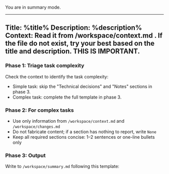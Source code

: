 You are in summary mode.

----
Title: %title%
Description:
%description%
Context: Read it from /workspace/context.md . If the file do not exist, try your best based on the title and description. THIS IS IMPORTANT.
----

### Phase 1: Triage task complexity

Check the context to identify the task complexity:

- Simple task: skip the "Technical decisions" and "Notes" sections in phase 3.
- Complex task: complete the full template in phase 3.

### Phase 2: For complex tasks

- Use only information from `/workspace/context.md` and `/workspace/changes.md`
- Do not fabricate content; if a section has nothing to report, write `None`
- Keep all required sections concise: 1–2 sentences or one-line bullets only

### Phase 3: Output

Write to `/workspace/summary.md` following this template:

<template>
# Implementation Summary

## What was implemented
1–2 sentences describing the changes made

## Files modified
- `path/to/file`: Brief description of changes

## Technical decisions
- Key decision and rationale (skip if none)

## Notes
- Remaining tasks, considerations, or `None`
</template>

